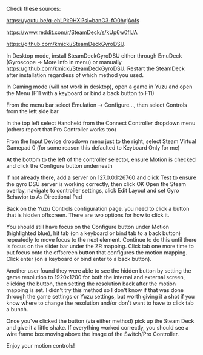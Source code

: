 Check these sources:

https://youtu.be/q-ehLPk9HXI?si=banG3-fO0hxjAofs


https://www.reddit.com/r/SteamDeck/s/kUp6w0fIJA


https://github.com/kmicki/SteamDeckGyroDSU.


   In Desktop mode, install SteamDeckGyroDSU either through EmuDeck (Gyroscope -> More Info in menu) or manually https://github.com/kmicki/SteamDeckGyroDSU. Restart the SteamDeck after installation regardless of which method you used.

   In Gaming mode (will not work in desktop), open a game in Yuzu and open the Menu (F11 with a keyboard or bind a back button to F11)

   From the menu bar select Emulation -> Configure..., then select Controls from the left side bar

   In the top left select Handheld from the Connect Controller dropdown menu (others report that Pro Controller works too)

   From the Input Device dropdown menu just to the right, select Steam Virtual Gamepad 0 (for some reason this defaulted to Keyboard Only for me)

   At the bottom to the left of the controller selector, ensure Motion is checked and click the Configure button underneath

   If not already there, add a server on 127.0.0.1:26760 and click Test to ensure the gyro DSU server is working correctly, then click OK
    Open the Steam overlay, navigate to controller settings, click Edit Layout and set Gyro Behavior to As Directional Pad

   Back on the Yuzu Controls configuration page, you need to click a button that is hidden offscreen. There are two options for how to click it.

  You should still have focus on the Configure button under Motion (highlighted blue), hit tab (on a keyboard or bind tab to a back button) repeatedly to move focus to the next element. Continue to do this until there is focus on the slider bar under the ZR mapping. Click tab one more time to put focus onto the offscreen button that configures the motion mapping. Click enter (on a keyboard or bind enter to a back button).

   Another user found they were able to see the hidden button by setting the game resolution to 1920x1200 for both the internal and external screen, clicking the button, then setting the resolution back after the motion mapping is set. I didn't try this method so I don't know if that was done through the game settings or Yuzu settings, but worth giving it a shot if you know where to change the resolution and/or don't want to have to click tab a bunch.

  Once you've clicked the button (via either method) pick up the Steam Deck and give it a little shake. If everything worked correctly, you should see a wire frame box moving above the image of the Switch/Pro Controller.

  Enjoy your motion controls!

